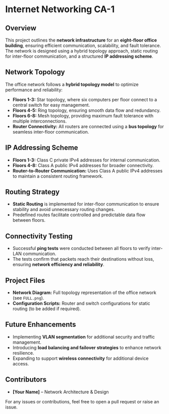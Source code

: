 # Internet Networking CA-1

## Overview
This project outlines the **network infrastructure** for an **eight-floor office building**, ensuring efficient communication, scalability, and fault tolerance. The network is designed using a hybrid topology approach, static routing for inter-floor communication, and a structured **IP addressing scheme**.

## Network Topology
The office network follows a **hybrid topology model** to optimize performance and reliability:
- **Floors 1-3:** Star topology, where six computers per floor connect to a central switch for easy management.
- **Floors 4-5:** Ring topology, ensuring smooth data flow and redundancy.
- **Floors 6-8:** Mesh topology, providing maximum fault tolerance with multiple interconnections.
- **Router Connectivity:** All routers are connected using a **bus topology** for seamless inter-floor communication.

## IP Addressing Scheme
- **Floors 1-3:** Class C private IPv4 addresses for internal communication.
- **Floors 4-8:** Class A public IPv4 addresses for broader connectivity.
- **Router-to-Router Communication:** Uses Class A public IPv4 addresses to maintain a consistent routing framework.

## Routing Strategy
- **Static Routing** is implemented for inter-floor communication to ensure stability and avoid unnecessary routing changes.
- Predefined routes facilitate controlled and predictable data flow between floors.

## Connectivity Testing
- Successful **ping tests** were conducted between all floors to verify inter-LAN communication.
- The tests confirm that packets reach their destinations without loss, ensuring **network efficiency and reliability**.

## Project Files
- **Network Diagram:** Full topology representation of the office network (see `FULL.png`).
- **Configuration Scripts:** Router and switch configurations for static routing (to be added if required).

## Future Enhancements
- Implementing **VLAN segmentation** for additional security and traffic management.
- Introducing **load balancing and failover strategies** to enhance network resilience.
- Expanding to support **wireless connectivity** for additional device access.

## Contributors
- **[Your Name]** – Network Architecture & Design

For any issues or contributions, feel free to open a pull request or raise an issue.
